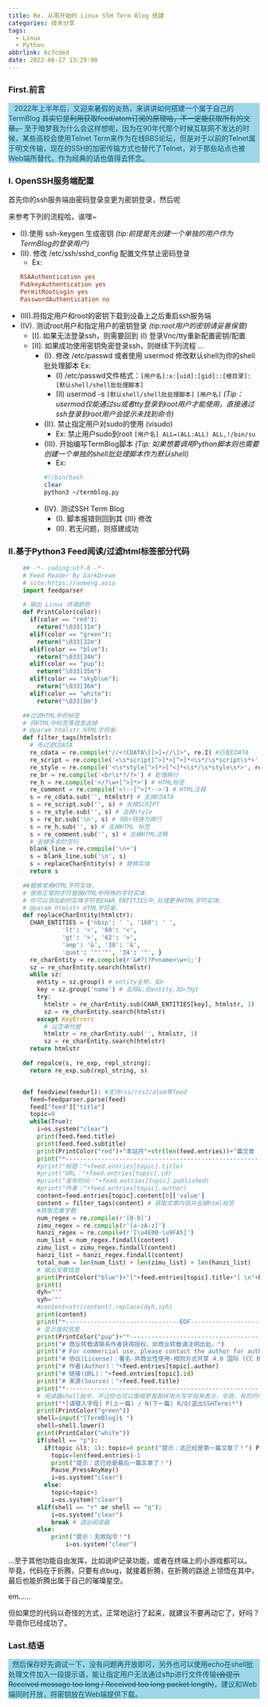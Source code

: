 ```yaml
---
title: Re. 从零开始的 Linux SSH Term Blog 搭建
categories: 技术分享
tags:
  - Linux
  - Python
abbrlink: 6c7cded
date: 2022-06-17 13:29:00
---
```

### First.前言
<div class="mdui-hoverable shortcodestyle" style="background: #9dd7e8 !important;color: #03536b !important;text-indent: 0 !important;"><i class="fa fa-check-square"></i>&nbsp;&nbsp;
2022年上半年后，又迎来暑假的炎热，来讲讲如何搭建一个属于自己的TermBlog
<del datetime="2022-06-15T12:46:30+00:00">其实它是利用获取feed/atom订阅的原理哈，不一定能获取所有的文章。</del>
至于暗梦我为什么会这样想呢，因为在90年代那个时候互联网不发达的时候，某些高校会使用Telnet Term来作为在线BBS论坛，但是对于以前的Telnet属于明文传输，现在的SSH的加密传输方式也替代了Telnet，对于那些站点也被Web端所替代，作为经典的话也值得去怀念。
</div>

### I. OpenSSH服务端配置
首先你的ssh服务端由密码登录变更为密钥登录，然后呢

来参考下列的流程哈，诶嘿~

  + (I).使用 ssh-keygen 生成密钥 *(tip:前提是先创建一个单独的用户作为TermBlog的登录用户)*
  + (II). 修改 /etc/ssh/sshd_config 配置文件禁止密码登录
    + Ex:
    ```ini
    RSAAuthentication yes
    PubkeyAuthentication yes
    PermitRootLogin yes
    PasswordAuthentication no
    ```
  + (III).将指定用户和root的密钥下载到设备上之后重启ssh服务端
  + (IV). 测试root用户和指定用户的密钥登录 *(tip:root用户的密钥请妥善保管)*
    + [I]. 如果无法登录ssh，则需要回到 (I) 登录Vnc/tty重新配置密钥/配置
    + [II]. 如果成功使用密钥免密登录ssh，则继续下列流程 ...
      + {I}. 修改 /etc/passwd 或者使用 usermod 修改默认shell为你的shell批处理脚本
      Ex:
        + (I) /etc/passwd文件格式：`[用户名]:x:[uid]:[gid]::[根目录]:[默认shell/shell批处理脚本]`
        +  (II) usermod -s `[默认shell/shell批处理脚本]` `[用户名]`
        *(Tip：usermod仅能通过su或者tty登录到root用户才能使用，直接通过ssh登录到root用户会提示未找到命令)*
      + {II}. 禁止指定用户对sudo的使用 (visudo)
        + Ex: 禁止用户sudo到root `[用户名] ALL=(ALL:ALL) ALL,!/bin/su`
      + {III}. 开始编写TermBlog脚本 *(Tip: 如果想要调用Python脚本则也需要创建一个单独的shell批处理脚本作为默认shell)*
        + Ex:
        ```bash
        #!/bin/bash
        clear 
        python3 ~/termblog.py
        ```
      + {IV}. 测试SSH Term Blog
        + (I). 脚本报错则回到其 {III} 修改
        + (II). 若无问题，则搭建成功

### II.基于Python3 Feed阅读/过滤html标签部分代码
```python
    ## -*- coding:utf-8 -*-
    # Feed Reader By DarkDream
    # site:https://anmeng.asia
    import feedparser

    # 输出 Linux 终端颜色
    def PrintColor(color):
      if(color == "red"):
        return("\033[31m")
      elif(color == "green"):
        return("\033[32m")
      elif(color == "blue"):
        return("\033[34m")
      elif(color == "pup"):
        return("\033[35m")
      elif(color == "skyblue"):
        return("\033[36m")
      elif(color == "white"):
        return("\033[0m")

    ##过滤HTML中的标签
    # 将HTML中标签等信息去掉
    # @param htmlstr HTML字符串.
    def filter_tags(htmlstr):
      # 先过滤CDATA
      re_cdata = re.compile("//<!CDATA\[[>]∗//\]>", re.I) #匹配CDATA
      re_script = re.compile('<\s*script[^>]*>[^<]*<\s*/\s*script\s*>', re.I) # Script
      re_style = re.compile('<\s*style[^>]*>[^<]*<\s*/\s*style\s*>', re.I) # style
      re_br = re.compile('<br\s*?/?>') # 处理换行
      re_h = re.compile('</?\w+[^>]*>') # HTML标签
      re_comment = re.compile('<!--[^>]*-->') # HTML注释
      s = re_cdata.sub('', htmlstr) # 去掉CDATA
      s = re_script.sub('', s) # 去掉SCRIPT
      s = re_style.sub('', s) # 去掉style
      s = re_br.sub('\n', s) # 将br转换为换行
      s = re_h.sub('', s) # 去掉HTML 标签
      s = re_comment.sub('', s) # 去掉HTML注释
      # 去掉多余的空行
      blank_line = re.compile('\n+')
      s = blank_line.sub('\n', s)
      s = replaceCharEntity(s) # 替换实体
      return s

    ##替换常用HTML字符实体.
    # 使用正常的字符替换HTML中特殊的字符实体.
    # 你可以添加新的实体字符到CHAR_ENTITIES中,处理更多HTML字符实体.
    # @param htmlstr HTML字符串.
    def replaceCharEntity(htmlstr):
      CHAR_ENTITIES = {'nbsp': ' ', '160': ' ',
               'lt': '<', '60': '<',
               'gt': '>', '62': '>',
               'amp': '&', '38': '&',
               'quot': '"''"', '34': '"', }
      re_charEntity = re.compile(r'&#?(?P<name>\w+);')
      sz = re_charEntity.search(htmlstr)
      while sz:
        entity = sz.group() # entity全称，如>
        key = sz.group('name') # 去除&;后entity,如>为gt
        try:
          htmlstr = re_charEntity.sub(CHAR_ENTITIES[key], htmlstr, 1)
          sz = re_charEntity.search(htmlstr)
        except KeyError:
          # 以空串代替
          htmlstr = re_charEntity.sub('', htmlstr, 1)
          sz = re_charEntity.search(htmlstr)
      return htmlstr

    def repalce(s, re_exp, repl_string):
      return re_exp.sub(repl_string, s)


    def feedview(feedurl): #支持rss/rss2/atom等feed
      feed=feedparser.parse(feed)
      feed["feed"]["title"]
      topic=0
      while(True):
        i=os.system("clear")
        print(feed.feed.title)
        print(feed.feed.subtitle)
        print(PrintColor("red")+"本站共"+str(len(feed.entries))+"篇文章 | 您正在阅读第"+str(topic+1)+"篇文章"+PrintColor("white"))
        print("*-----------------------------------------------------------------------*")
        #print("标题："+feed.entries[topic].title)
        #print("URL："+feed.entries[topic].id)
        #print("发布时间："+feed.entries[topic].published)
        #print("作者："+feed.entries[topic].author)
        content=feed.entries[topic].content[0]['value']
        content = filter_tags(content) # 获取文章内容并去掉html标签
        #获取文章字数
        num_regex = re.compile(r'[0-9]')
        zimu_regex = re.compile(r'[a-zA-z]')
        hanzi_regex = re.compile(r'[\u4E00-\u9FA5]')
        num_list = num_regex.findall(content)
        zimu_list = zimu_regex.findall(content)
        hanzi_list = hanzi_regex.findall(content)
        total_num = len(num_list) + len(zimu_list) + len(hanzi_list)
        # 输出文章信息
        print(PrintColor("blue")+"["+feed.entries[topic].title+"] \n"+PrintColor("skyblue")+"[Writer In "+str(feed.entries[topic].published)+" By "+feed.entries[topic].author+"]"+PrintColor("pup")+" [总字数："+str(total_num)+" 字]"+PrintColor("white"))
        print()
        dyh="'"
        syh='"'
        #content=str(content).replace(dyh,syh)
        print(content)
        print("*--------------------------------EOF------------------------------------*")
        # 显示版权信息
        print(PrintColor("pup")+"*-----------------------------------------------------------------------*")
        print("# 商业转载请联系作者获得授权，非商业转载请注明出处。")
        print("# For commercial use, please contact the author for authorization. For non-commercial use, please indicate the source.")
        print("# 协议(License)：署名-非商业性使用-相同方式共享 4.0 国际 (CC BY-NC-SA 4.0)")
        print("# 作者(Author)："+feed.entries[topic].author)
        print("# 链接(URL)："+feed.entries[topic].id)
        print("# 来源(Source)："+feed.feed.title)
        print("*-----------------------------------------------------------------------*"+PrintColor("white"))
        # 阅读器shell指令，不过你也可以像暗梦我那样用大写字母来表示，毕竟，有的时候也为了更方便简单。
        print("*[请键入字母] P(上一篇) / N(下一篇) R/Q(退出SSHTerm)*")
        print(PrintColor("green"))
        shell=input("[TermBlog]$ ")
        shell=shell.lower()
        print(PrintColor("white"))
        if(shell == "p"):
          if(topic &lt; 1): topic=0 print("提示：这已经是第一篇文章了！") Pause_PressAnyKey() i=os.system("clear") else: topic=topic-1 i=os.system("clear") elif(shell == "n"): if(topic &gt;= len(feed.entries)-1):
            topic=len(feed.entries)-1
           	print("提示：这已经是最后一篇文章了！")
           	Pause_PressAnyKey()
            i=os.system("clear")
          else:
            topic=topic+1
            i=os.system("clear")
        elif(shell == "r" or shell == "q"):
            i=os.system("clear")
            break # 退出阅读器
        else:
           	print("提示：无效指令！")
                i=os.system("clear")
```
...至于其他功能自由发挥，比如说IP记录功能，或者在终端上的小游戏都可以。
毕竟，代码在于折腾，只要有点bug，就接着折腾，在折腾的路途上领悟在其中，最后也能折腾出属于自己的璀璨星空。

em......

但如果您的代码以奇怪的方式，正常地运行了起来，就建议不要再动它了，好吗？毕竟你已经成功了。

### Last.结语

<div class="mdui-hoverable shortcodestyle" style="background: #9dd7e8 !important;color: #03536b !important;text-indent: 0 !important;"><i class="fa fa-check-square"></i>&nbsp;&nbsp;然后保存好先调试一下，没有问题再开放即可，另外也可以使用echo在shell批处理文件加入一段提示语，能让指定用户无法通过sftp进行文件传输<del datetime="2022-06-17T05:17:11+00:00">(会提示 Received message too long / Received too long packet length)</del>，建议和Web端同时开放，将密钥放在Web端提供下载。</div>
